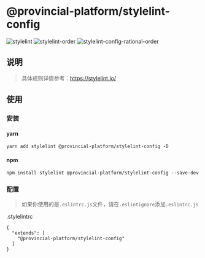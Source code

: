 # @provincial-platform/stylelint-config

![stylelint](https://img.shields.io/badge/stylelint-v13.13.1-blue)
![stylelint-order](https://img.shields.io/badge/stylelint--order-v4.1.0-blue)
![stylelint-config-rational-order](https://img.shields.io/badge/stylelint--config--rational--order-v0.1.2-blue)



## 说明

> 具体规则详情参考：https://stylelint.io/

## 使用

### 安装

#### yarn
```shell
yarn add stylelint @provincial-platform/stylelint-config -D
```

#### npm

```shell
npm install stylelint @provincial-platform/stylelint-config --save-dev
```


### 配置
> 如果你使用的是`.eslintrc.js`文件，请在`.eslintignore`添加`.eslintrc.js`

.stylelintrc
```text
{
  "extends": [
    "@provincial-platform/stylelint-config"
  ]
}
```

